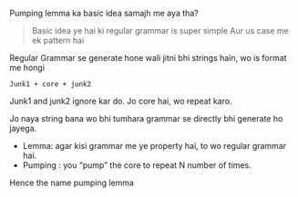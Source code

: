 Pumping lemma ka basic idea samajh me aya tha?
> Basic idea ye hai ki regular grammar is super simple Aur us case me ek pattern hai

Regular Grammar se generate hone wali jitni bhi strings hain, wo is format me hongi 

	Junk1 + core + junk2

Junk1 and junk2 ignore kar do. Jo core hai, wo repeat karo.

Jo naya string bana wo bhi tumhara grammar se directly bhi generate ho jayega.

- Lemma: agar kisi grammar me ye property hai, to wo regular grammar hai.
- Pumping : you “pump” the core to repeat N number of times.

Hence the name pumping lemma 


